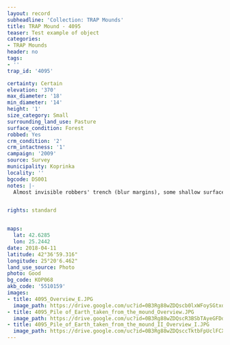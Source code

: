 ```yaml
---
layout: record
subheadline: 'Collection: TRAP Mounds'
title: TRAP Mound - 4095
teaser: Test example of object
categories:
- TRAP Mounds
header: no
tags:
- ''
trap_id: '4095'

certainty: Certain
elevation: '370'
max_diameter: '18'
min_diameter: '14'
height: '1'
size_category: Small
surrounding_land_use: Pasture
surface_condition: Forest
robbed: Yes
crm_condition: '2'
crm_intactness: '1'
campaign: '2009'
source: Survey
municipality: Koprinka
locality: ''
bgcode: DS001
notes: |-
  Almost invisible robbers' trench (blur margins), some shallow surface disturbances.


rights: standard


maps:
  lat: 42.6285
  lon: 25.2442
date: 2018-04-11
latitude: 42°36'59.316"
longitude: 25°20'6.462"
land_use_source: Photo
photo: Good
bg_code: КОР068
akb_code: '5510159'
images:
- title: 4095_Overview_E.JPG
  image_path: https://drive.google.com/uc?id=0B3Rg88wZDQscb0lxWFoySGtxdlE
- title: 4095_Pile of_Earth_taken_from_the_mound_Overview.JPG
  image_path: https://drive.google.com/uc?id=0B3Rg88wZDQscR3BSbTAyeGFDd2s
- title: 4095_Pile_of_Earth_taken_from_the_mound_II_Overview_I.JPG
  image_path: https://drive.google.com/uc?id=0B3Rg88wZDQsccTktbFpUclFCX0E
---
```

